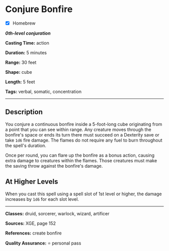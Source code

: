 # Conjure Bonfire

- [x] Homebrew

***0th-level conjuration***

**Casting Time:** action

**Duration:** 5 minutes

**Range:** 30 feet

**Shape:** cube

**Length:** 5 feet

**Tags:** verbal, somatic, concentration

---

## Description
You conjure a continuous bonfire inside a 5-foot-long cube originating from a point that you can see within range.
Any creature moves through the bonfire's space or ends its turn there must succeed on a Dexterity save or take `1d6` fire damage.
The flames do not require any fuel to burn throughout the spell's duration.

Once per round, you can flare up the bonfire as a bonus action, causing extra damage to creatures within the flames.
Those creatures must make the saving throw against the bonfire's damage.

## At Higher Levels
When you cast this spell using a spell slot of 1st level or higher, the damage increases by `1d6` for each slot level.

---

**Classes:** druid, sorcerer, warlock, wizard, artificer

**Sources:** XGE, page 152

**References:** create bonfire

**Quality Assurance:** :star: personal pass
